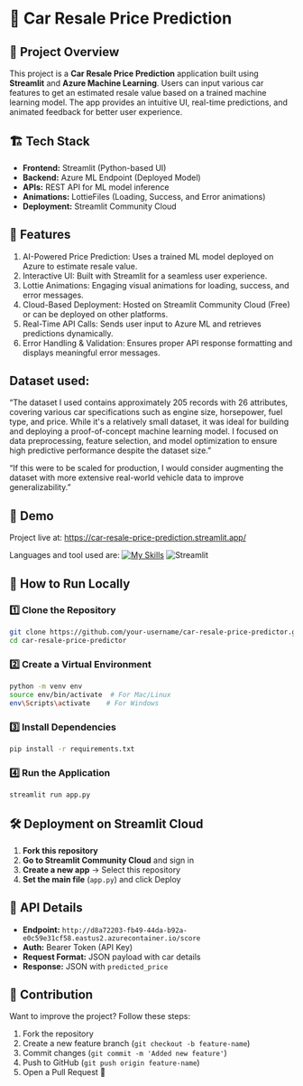 # 🚗 Car Resale Price Prediction

## 📌 Project Overview
This project is a **Car Resale Price Prediction** application built using **Streamlit** and **Azure Machine Learning**. Users can input various car features to get an estimated resale value based on a trained machine learning model. The app provides an intuitive UI, real-time predictions, and animated feedback for better user experience.

## 🏗️ Tech Stack
- **Frontend:** Streamlit (Python-based UI)
- **Backend:** Azure ML Endpoint (Deployed Model)
- **APIs:** REST API for ML model inference
- **Animations:** LottieFiles (Loading, Success, and Error animations)
- **Deployment:** Streamlit Community Cloud

## 🎯 Features
1. AI-Powered Price Prediction: Uses a trained ML model deployed on Azure to estimate resale value.
2. Interactive UI: Built with Streamlit for a seamless user experience.
3. Lottie Animations: Engaging visual animations for loading, success, and error messages.
4. Cloud-Based Deployment: Hosted on Streamlit Community Cloud (Free) or can be deployed on other platforms.
5. Real-Time API Calls: Sends user input to Azure ML and retrieves predictions dynamically.
6. Error Handling & Validation: Ensures proper API response formatting and displays meaningful error messages.

## Dataset used:
“The dataset I used contains approximately 205 records with 26 attributes, covering various car specifications such as engine size, horsepower, fuel type, and price. While it's a relatively small dataset, it was ideal for building and deploying a proof-of-concept machine learning model. I focused on data preprocessing, feature selection, and model optimization to ensure high predictive performance despite the dataset size.”

“If this were to be scaled for production, I would consider augmenting the dataset with more extensive real-world vehicle data to improve generalizability.”

## 🎥 Demo
Project live at: https://car-resale-price-prediction.streamlit.app/

Languages and tool used are: 
[![My Skills](https://skillicons.dev/icons?i=python,git,ai,azure)](https://skillicons.dev)
![Streamlit](https://img.shields.io/badge/Streamlit-%23FF4B4B.svg?style=for-the-badge&logo=Streamlit&logoColor=white)

## 🚀 How to Run Locally
### 1️⃣ Clone the Repository
```bash
git clone https://github.com/your-username/car-resale-price-predictor.git
cd car-resale-price-predictor
```

### 2️⃣ Create a Virtual Environment
```bash
python -m venv env
source env/bin/activate  # For Mac/Linux
env\Scripts\activate    # For Windows
```

### 3️⃣ Install Dependencies
```bash
pip install -r requirements.txt
```

### 4️⃣ Run the Application
```bash
streamlit run app.py
```

## 🛠️ Deployment on Streamlit Cloud
1. **Fork this repository**  
2. **Go to Streamlit Community Cloud** and sign in  
3. **Create a new app** → Select this repository  
4. **Set the main file** (`app.py`) and click Deploy  

## 📌 API Details
- **Endpoint:** `http://d8a72203-fb49-44da-b92a-e0c59e31cf58.eastus2.azurecontainer.io/score`
- **Auth:** Bearer Token (API Key)
- **Request Format:** JSON payload with car details
- **Response:** JSON with `predicted_price`


## 🤝 Contribution
Want to improve the project? Follow these steps:
1. Fork the repository
2. Create a new feature branch (`git checkout -b feature-name`)
3. Commit changes (`git commit -m 'Added new feature'`)
4. Push to GitHub (`git push origin feature-name`)
5. Open a Pull Request 🎉
